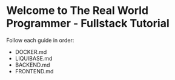# Welcome to The Real World Programmer - Fullstack Tutorial

Follow each guide in order:
* DOCKER.md
* LIQUIBASE.md
* BACKEND.md
* FRONTEND.md
